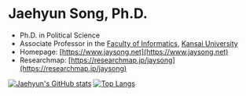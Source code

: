 # Jaehyun Song, Ph.D.

* Ph.D. in Political Science
* Associate Professor in the [Faculty of Informatics](https://www.kansai-u.ac.jp/Fc_inf/index.html), [Kansai University](https://www.kansai-u.ac.jp/)
* Homepage: [https://www.jaysong.net](https://www.jaysong.net)
* Researchmap: [https://researchmap.jp/jaysong](https://researchmap.jp/jaysong)

[![Jaehyun's GitHub stats](https://github-readme-stats.vercel.app/api?username=JaehyunSong)](https://github.com/JaehyunSong/github-readme-stats)
[![Top Langs](https://github-readme-stats.vercel.app/api/top-langs/?username=JaehyunSong)](https://github.com/JaehyunSong/github-readme-stats)
